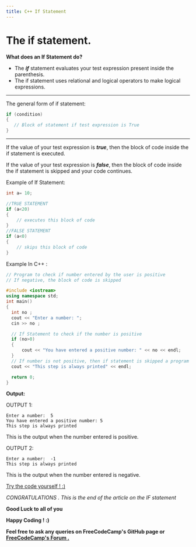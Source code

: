 ```yaml
---
title: C++ If Statement
---
```


# The if statement.

**What does an If Statement do?**

* The ***if*** statement evaluates your test expression present inside the parenthesis.
* The if statement uses relational and logical operators to make logical expressions.

---
  The general form of if statement:
```cpp
if (condition)
{
   // Block of statement if test expression is True
}
```
---

If the value of your test expression is ***true***, then the block of
code inside the if statement is executed.

If the value of your test expression is ***false***, then the block of
code inside the if statement is skipped and your code continues.

Example of If Statement:
```cpp
int a= 10;

//TRUE STATEMENT
if (a<20)
{
    // executes this block of code
}
//FALSE STATEMENT
if (a<0)
{
    // skips this block of code
}
```

Example In C++ :
  ```cpp
// Program to check if number entered by the user is positive
// If negative, the block of code is skipped

#include <iostream>
using namespace std;
int main()
{
    int no ;
    cout << "Enter a number: ";
    cin >> no ;

    // If Statement to check if the number is positive
    if (no>0)
    {
        cout << "You have entered a positive number: " << no << endl;
    }
    // If number is not positive, then if statement is skipped a program continues
    cout << "This step is always printed" << endl;

    return 0;
}
```

**Output:**

OUTPUT 1:
```
Enter a number:  5
You have entered a positive number: 5
This step is always printed 
 ```
  This is the output when the number entered is positive.

OUTPUT 2:
```
Enter a number:  -1
This step is always printed
```
This is the output when the number entered is negative.

<a href='https://repl.it/Mg9X' target='_blank' rel='nofollow'>Try the code yourself ! :) </a>

_CONGRATULATIONS . This is the end of the article on the IF statement_ 
 
 **Good Luck to all of you** 
 
 **Happy Coding ! :)**
 
 **Feel free to ask any queries on FreeCodeCamp's GitHub page or [FreeCodeCamp's Forum .](https://forum.freecodecamp.org/)**
